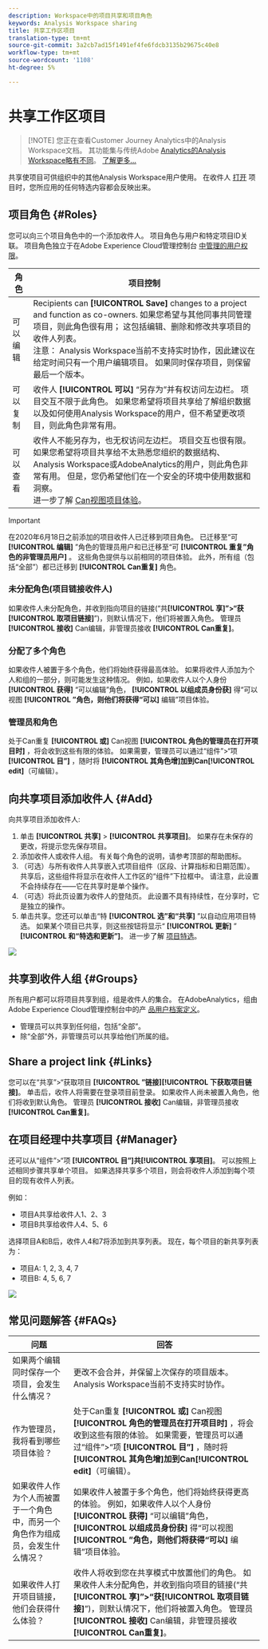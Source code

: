 ```yaml
---
description: Workspace中的项目共享和项目角色
keywords: Analysis Workspace sharing
title: 共享工作区项目
translation-type: tm+mt
source-git-commit: 3a2cb7ad15f1491ef4fe6fdcb3135b29675c40e8
workflow-type: tm+mt
source-wordcount: '1108'
ht-degree: 5%

---
```



# 共享工作区项目

>[!NOTE] 您正在查看Customer Journey Analytics中的Analysis Workspace文档。 其功能集与传统Adobe [Analytics的Analysis Workspace略有不同](https://docs.adobe.com/content/help/zh-Hans/analytics/analyze/analysis-workspace/home.html)。 [了解更多...](/help/getting-started/cja-aa.md)

共享使项目可供组织中的其他Analysis Workspace用户使用。 在收件人 [打开](curate.md) 项目时，您所应用的任何特选内容都会反映出来。

## 项目角色 {#Roles}

您可以向三个项目角色中的一个添加收件人。 项目角色与用户和特定项目ID关联。 项目角色独立于在Adobe Experience Cloud管理控制台 [中管理的用户权限](https://docs.adobe.com/content/help/zh-Hans/core-services/interface/manage-users-and-products/admin-getting-started.html)。

| 角色 | 项目控制 |
|---|---|
| 可以编辑 | Recipients can **[!UICONTROL Save]** changes to a project and function as co-owners. 如果您希望与其他同事共同管理项目，则此角色很有用； 这包括编辑、删除和修改共享项目的收件人列表。 <br>注意： Analysis Workspace当前不支持实时协作，因此建议在给定时间只有一个用户编辑项目。 如果同时保存项目，则保留最后一个版本。 |
| 可以复制 | 收件人 **[!UICONTROL 可以]** “另存为”并有权访问左边栏。 项目交互不限于此角色。 如果您希望将项目共享给了解组织数据以及如何使用Analysis Workspace的用户，但不希望更改项目，则此角色非常有用。 |
| 可以查看 | 收件人不能另存为，也无权访问左边栏。 项目交互也很有限。 如果您希望将项目共享给不太熟悉您组织的数据结构、Analysis Workspace或AdobeAnalytics的用户，则此角色非常有用。 但是，您仍希望他们在一个安全的环境中使用数据和洞察。<br>进一步了解 [Can视图项目体验](/help/analysis-workspace/curate-share/view-only-projects.md)。 |

>[!IMPORTANT]
> 在2020年6月18日之前添加的项目收件人已迁移到项目角色。 已迁移至“可 **[!UICONTROL 编辑]** ”角色的管理员用户和已迁移至“可 **[!UICONTROL 重复”角色的非管理员用户]** 。 这些角色提供与以前相同的项目体验。 此外，所有组（包括“全部”）都已迁移到 **[!UICONTROL Can重复]** 角色。

### 未分配角色(项目链接收件人)

如果收件人未分配角色，并收到指向项目的链接(“共&#x200B;**[!UICONTROL 享]”>“获[!UICONTROL 取项目链接]**”)，则默认情况下，他们将被置入角色。 管理员 **[!UICONTROL 接收]** Can编辑，非管理员接收 **[!UICONTROL Can重复]**。

### 分配了多个角色

如果收件人被置于多个角色，他们将始终获得最高体验。 如果将收件人添加为个人和组的一部分，则可能发生这种情况。 例如，如果收件人以个人身份 **[!UICONTROL 获得]** “可以编辑”角色， **[!UICONTROL 以组成员身份获]** 得“可以视图 **[!UICONTROL ”角色，则他们将获得“可以]** 编辑”项目体验。

### 管理员和角色

处于Can重复 **[!UICONTROL 或]** Can视图 **[!UICONTROL 角色的管理员在打开项目时]** ，将会收到这些有限的体验。 如果需要，管理员可以通过“组件”>“项 **[!UICONTROL 目”]** ，随时将 **[!UICONTROL 其角色增]加到Can[!UICONTROL edit]**（可编辑）。

## 向共享项目添加收件人 {#Add}

向共享项目添加收件人:

1. 单击 **[!UICONTROL 共享]** > **[!UICONTROL 共享项目]**。
如果存在未保存的更改，将提示您先保存项目。
1. 添加收件人或收件人组。
有关每个角色的说明，请参考顶部的帮助图标。
1. （可选）与所有收件人共享嵌入式项目组件（区段、计算指标和日期范围）。
共享后，这些组件将显示在收件人工作区的“组件”下拉框中。 请注意，此设置不会持续存在——它在共享时是单个操作。
1. （可选）将此页设置为收件人的登陆页。
此设置不具有持续性，在分享时，它是独立的操作。
1. 单击共享。您还可以单击“特 **[!UICONTROL 选”和“共享]** ”以自动应用项目特选。 如果某个项目已共享，则这些按钮将显示“ **[!UICONTROL 更新]** ” **[!UICONTROL 和“特选和更新”]**。 进一步了解 [项目特选](https://docs.adobe.com/content/help/en/analytics-platform/using/cja-workspace/curate-share/curate.html)。

![](assets/share-proj-modal.png)

## 共享到收件人组 {#Groups}

所有用户都可以将项目共享到组，组是收件人的集合。 在AdobeAnalytics，组由Adobe Experience Cloud管理控制台中的产 [品用户档案定义](https://docs.adobe.com/content/help/zh-Hans/core-services/interface/manage-users-and-products/admin-getting-started.html)。

* 管理员可以共享到任何组，包括“全部”。
* 除“全部”外，非管理员可以共享给他们所属的组。

## Share a project link {#Links}

您可以在“共享”>“获取项目 **[!UICONTROL ”链接][!UICONTROL 下获取项目链接]**。 单击后，收件人将需要在登录项目前登录。 如果收件人尚未被置入角色，他们将收到默认角色。 管理员 **[!UICONTROL 接收]** Can编辑，非管理员接收 **[!UICONTROL Can重复]**。

## 在项目经理中共享项目 {#Manager}

还可以从“组件”>“项 **[!UICONTROL 目”]共[!UICONTROL 享项目]**。 可以按照上述相同步骤共享单个项目。  如果选择共享多个项目，则会将收件人添加到每个项目的现有收件人列表。

例如：

* 项目A共享给收件人1、2、3
* 项目B共享给收件人4、5、6

选择项目A和B后，收件人4和7将添加到共享列表。 现在，每个项目的新共享列表为：

* 项目A: 1, 2, 3, 4, 7
* 项目B: 4, 5, 6, 7

![](assets/mult-proj-sharing.png)

## 常见问题解答 {#FAQs}

| 问题 | 回答 |
|---|---|
| 如果两个编辑同时保存一个项目，会发生什么情况？ | 更改不会合并，并保留上次保存的项目版本。 Analysis Workspace当前不支持实时协作。 |
| 作为管理员，我将看到哪些项目体验？ | 处于Can重复 **[!UICONTROL 或]** Can视图 **[!UICONTROL 角色的管理员在打开项目时]** ，将会收到这些有限的体验。 如果需要，管理员可以通过“组件”>“项 **[!UICONTROL 目”]** ，随时将 **[!UICONTROL 其角色增]加到Can[!UICONTROL edit]**（可编辑）。 |
| 如果收件人作为个人而被置于一个角色中，而另一个角色作为组成员，会发生什么情况？ | 如果收件人被置于多个角色，他们将始终获得更高的体验。 例如，如果收件人以个人身份 **[!UICONTROL 获得]** “可以编辑”角色， **[!UICONTROL 以组成员身份获]** 得“可以视图 **[!UICONTROL ”角色，则他们将获得“可以]** 编辑”项目体验。 |
| 如果收件人打开项目链接，他们会获得什么体验？ | 收件人将收到您在共享模式中放置他们的角色。 如果收件人未分配角色，并收到指向项目的链接(“共&#x200B;**[!UICONTROL 享]”>“获[!UICONTROL 取项目链接]**”)，则默认情况下，他们将被置入角色。 管理员 **[!UICONTROL 接收]** Can编辑，非管理员接收 **[!UICONTROL Can重复]**。 |
